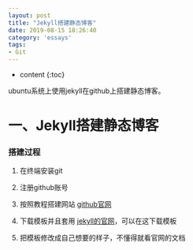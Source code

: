 ```yaml
---
layout: post
title: "Jekyll搭建静态博客"
date: 2019-08-15 18:26:40
category: 'essays'
tags:
- Git
---
```

* content
{:toc}

ubuntu系统上使用jekyll在github上搭建静态博客。















# 一、Jekyll搭建静态博客  

### 搭建过程  

1. 在终端安装git  

2. 注册github账号  

3. 按照教程搭建网站 [github官网](https://pages.github.com/)  

4. 下载模板并且套用 [jekyll的官网](http://jekyllrb.com/)，可以在这下载模板  

5. 把模板修改成自己想要的样子，不懂得就看官网的文档


